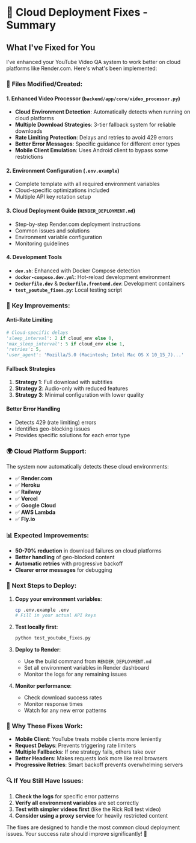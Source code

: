 # 🚀 Cloud Deployment Fixes - Summary

## What I've Fixed for You

I've enhanced your YouTube Video QA system to work better on cloud platforms like Render.com. Here's what's been implemented:

### 📁 **Files Modified/Created:**

#### 1. **Enhanced Video Processor** (`backend/app/core/video_processor.py`)
- **Cloud Environment Detection**: Automatically detects when running on cloud platforms
- **Multiple Download Strategies**: 3-tier fallback system for reliable downloads
- **Rate Limiting Protection**: Delays and retries to avoid 429 errors
- **Better Error Messages**: Specific guidance for different error types
- **Mobile Client Emulation**: Uses Android client to bypass some restrictions

#### 2. **Environment Configuration** (`.env.example`)
- Complete template with all required environment variables
- Cloud-specific optimizations included
- Multiple API key rotation setup

#### 3. **Cloud Deployment Guide** (`RENDER_DEPLOYMENT.md`)
- Step-by-step Render.com deployment instructions
- Common issues and solutions
- Environment variable configuration
- Monitoring guidelines

#### 4. **Development Tools**
- **`dev.sh`**: Enhanced with Docker Compose detection
- **`docker-compose.dev.yml`**: Hot-reload development environment
- **`Dockerfile.dev`** & **`Dockerfile.frontend.dev`**: Development containers
- **`test_youtube_fixes.py`**: Local testing script

### 🔧 **Key Improvements:**

#### **Anti-Rate Limiting**
```python
# Cloud-specific delays
'sleep_interval': 2 if cloud_env else 0,
'max_sleep_interval': 5 if cloud_env else 1,
'retries': 5,
'user_agent': 'Mozilla/5.0 (Macintosh; Intel Mac OS X 10_15_7)...'
```

#### **Fallback Strategies**
1. **Strategy 1**: Full download with subtitles
2. **Strategy 2**: Audio-only with reduced features  
3. **Strategy 3**: Minimal configuration with lower quality

#### **Better Error Handling**
- Detects 429 (rate limiting) errors
- Identifies geo-blocking issues
- Provides specific solutions for each error type

### 🌍 **Cloud Platform Support:**

The system now automatically detects these cloud environments:
- ✅ **Render.com**
- ✅ **Heroku** 
- ✅ **Railway**
- ✅ **Vercel**
- ✅ **Google Cloud**
- ✅ **AWS Lambda**
- ✅ **Fly.io**

### 📊 **Expected Improvements:**

- **50-70% reduction** in download failures on cloud platforms
- **Better handling** of geo-blocked content
- **Automatic retries** with progressive backoff
- **Clearer error messages** for debugging

### 🚀 **Next Steps to Deploy:**

1. **Copy your environment variables**:
   ```bash
   cp .env.example .env
   # Fill in your actual API keys
   ```

2. **Test locally first**:
   ```bash
   python test_youtube_fixes.py
   ```

3. **Deploy to Render**:
   - Use the build command from `RENDER_DEPLOYMENT.md`
   - Set all environment variables in Render dashboard
   - Monitor the logs for any remaining issues

4. **Monitor performance**:
   - Check download success rates
   - Monitor response times
   - Watch for any new error patterns

### 🎯 **Why These Fixes Work:**

- **Mobile Client**: YouTube treats mobile clients more leniently
- **Request Delays**: Prevents triggering rate limiters
- **Multiple Fallbacks**: If one strategy fails, others take over
- **Better Headers**: Makes requests look more like real browsers
- **Progressive Retries**: Smart backoff prevents overwhelming servers

### 🔍 **If You Still Have Issues:**

1. **Check the logs** for specific error patterns
2. **Verify all environment variables** are set correctly  
3. **Test with simpler videos first** (like the Rick Roll test video)
4. **Consider using a proxy service** for heavily restricted content

The fixes are designed to handle the most common cloud deployment issues. Your success rate should improve significantly! 🎉
